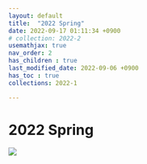 ```yaml
---
layout: default
title:  "2022 Spring"
date: 2022-09-17 01:11:34 +0900
# collection: 2022-2
usemathjax: true
nav_order: 2
has_children : true
last_modified_date: 2022-09-06 +0900
has_toc : true
collections: 2022-1

---
```

# 2022 Spring

<img src="../MIMIC OT 22-1.pptx.svg">